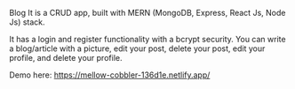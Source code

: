 Blog It is a CRUD app, built with MERN (MongoDB, Express, React Js, Node Js) stack.

It has a login and register functionality with a bcrypt security. You can write a blog/article with a picture, 
edit your post, delete your post, edit your profile, and delete your profile. 

Demo here: https://mellow-cobbler-136d1e.netlify.app/
